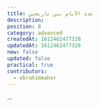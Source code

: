 ```yaml
---
title: عدد اﻷيام بين تاريخين
description: 
position: 8
category: advanced
createdAt: 1612462477328
updatedAt: 1612462477328
new: false
updated: false
practical: true
contributors:
  - ebrahimmaher
---
```


...
